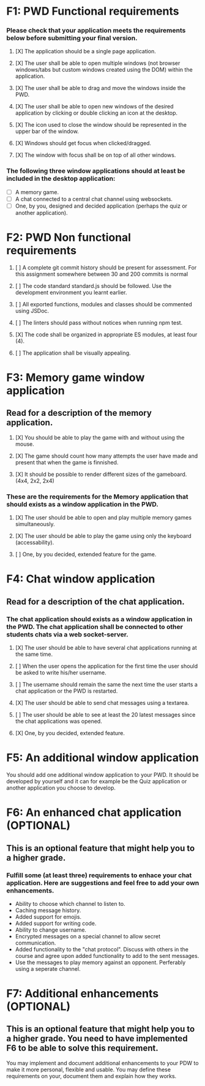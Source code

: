 # F1: PWD Functional requirements
### Please check that your application meets the requirements below before submitting your final version.

1. [X] The application should be a single page application.

2. [X] The user shall be able to open multiple windows (not browser windows/tabs but custom windows created using the DOM) within the application.

3. [X] The user shall be able to drag and move the windows inside the PWD.

4. [X] The user shall be able to open new windows of the desired application by clicking or double clicking an icon at the desktop.

5. [X] The icon used to close the window should be represented in the upper bar of the window.

6. [X] Windows should get focus when clicked/dragged.

7. [X] The window with focus shall be on top of all other windows.

### The following three window applications should at least be included in the desktop application:

* [ ] A memory game.
* [ ] A chat connected to a central chat channel using websockets.
* [ ] One, by you, designed and decided application (perhaps the quiz or another application).
# F2: PWD Non functional requirements
1. [ ] A complete git commit history should be present for assessment. For this assignment somewhere between 30 and 200 commits is normal

2. [ ] The code standard standard.js should be followed. Use the development environment you learnt earlier.

3. [ ] All exported functions, modules and classes should be commented using JSDoc.

4. [ ] The linters should pass without notices when running npm test.

5. [X] The code shall be organized in appropriate ES modules, at least four (4).

6. [ ] The application shall be visually appealing.

# F3: Memory game window application
## Read for a description of the memory application.

1. [X] You should be able to play the game with and without using the mouse.

2. [X] The game should count how many attempts the user have made and present that when the game is finnished.

3. [X] It should be possible to render different sizes of the gameboard. (4x4, 2x2, 2x4)

### These are the requirements for the Memory application that should exists as a window application in the PWD.

1. [X] The user should be able to open and play multiple memory games simultaneously.

2. [X] The user should be able to play the game using only the keyboard (accessability).

3. [ ] One, by you decided, extended feature for the game.

# F4: Chat window application
## Read for a description of the chat application.

### The chat application should exists as a window application in the PWD. The chat application shall be connected to other students chats via a web socket-server.

1. [X] The user should be able to have several chat applications running at the same time.

2. [ ] When the user opens the application for the first time the user should be asked to write his/her username.

3. [ ] The username should remain the same the next time the user starts a chat application or the PWD is restarted.

4. [X] The user should be able to send chat messages using a textarea.

5. [ ] The user should be able to see at least the 20 latest messages since the chat applications was opened.

6. [X] One, by you decided, extended feature.

# F5: An additional window application
You should add one additional window application to your PWD. It should be developed by yourself and it can for example be the Quiz application or another application you choose to develop.

# F6: An enhanced chat application (OPTIONAL)
## This is an optional feature that might help you to a higher grade.

### Fulfill some (at least three) requirements to enhace your chat application. Here are suggestions and feel free to add your own enhancements.

* Ability to choose which channel to listen to.
* Caching message history.
* Added support for emojis.
* Added support for writing code.
* Ability to change username.
* Encrypted messages on a special channel to allow secret communication.
* Added functionality to the "chat protocol". Discuss with others in the course and agree upon added functionality to add to the sent messages.
* Use the messages to play memory against an opponent. Perferably using a seperate channel.
# F7: Additional enhancements (OPTIONAL)
## This is an optional feature that might help you to a higher grade. You need to have implemented F6 to be able to solve this requirement.

You may implement and document additional enhancements to your PDW to make it more personal, flexible and usable. You may define these requirements on your, document them and explain how they works.
